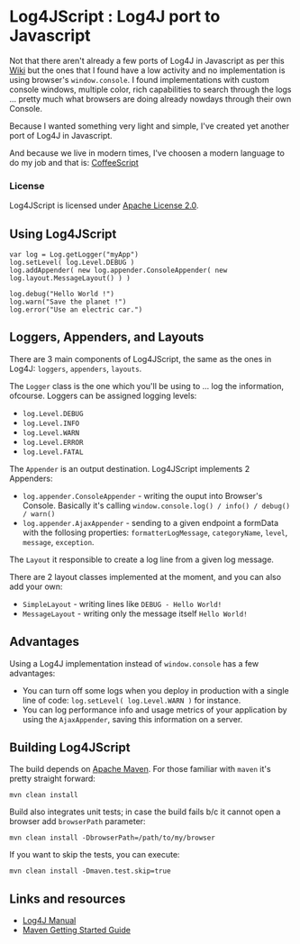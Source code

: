 # Log4JScript : Log4J port to Javascript

Not that there aren't already a few ports of Log4J in Javascript as per this [Wiki](http://en.wikipedia.org/wiki/Log4j) but the ones that I found have a low activity and no implementation is using browser's `window.console`.
I found implementations with custom console windows, multiple color, rich capabilities to search through the logs ... pretty much what browsers are doing already nowdays through their own Console.

Because I wanted something very light and simple, I've created yet another port of Log4J in Javascript.

And because we live in modern times, I've choosen a modern language to do my job and that is: [CoffeeScript](http://coffeescript.org)

### License

Log4JScript is licensed under [Apache License 2.0](http://www.apache.org/licenses/LICENSE-2.0.html).

## Using Log4JScript

    var log = Log.getLogger("myApp")
    log.setLevel( log.Level.DEBUG )
    log.addAppender( new log.appender.ConsoleAppender( new log.layout.MessageLayout() ) )

    log.debug("Hello World !")
    log.warn("Save the planet !")
    log.error("Use an electric car.")
    


## Loggers, Appenders, and Layouts

There are 3 main components of Log4JScript, the same as the ones in Log4J: `loggers`, `appenders`, `layouts`.

The `Logger` class is the one which you'll be using to ... log the information, ofcourse.
Loggers can be assigned logging levels:

* `log.Level.DEBUG`
* `log.Level.INFO`
* `log.Level.WARN`
* `log.Level.ERROR`
* `log.Level.FATAL`

The `Appender` is an output destination. Log4JScript implements 2 Appenders:

* `log.appender.ConsoleAppender` - writing the ouput into Browser's Console. Basically it's calling `window.console.log() / info() / debug() / warn()`
* `log.appender.AjaxAppender` - sending to a given endpoint a formData with the follosing properties: `formatterLogMessage`, `categoryName`, `level`, `message`, `exception`.

The `Layout` it responsible to create a log line from a given log message. 

There are 2 layout classes implemented at the moment, and you can also add your own:

* `SimpleLayout` - writing lines like `DEBUG - Hello World!`
* `MessageLayout` - writing only the message itself `Hello World!`

## Advantages

Using a Log4J implementation instead of `window.console` has a few advantages:

* You can turn off some logs when you deploy in production with a single line of code: `log.setLevel( log.Level.WARN )` for instance.
* You can log performance info and usage metrics of your application by using the `AjaxAppender`, saving this information on a server.

## Building Log4JScript

The build depends on [Apache Maven](http://maven.apache.org/guides/getting-started/index.html). 
For those familiar with `maven` it's pretty straight forward: 

    mvn clean install

Build also integrates unit tests; in case the build fails b/c it cannot open a browser add `browserPath` parameter:

    mvn clean install -DbrowserPath=/path/to/my/browser

If you want to skip the tests, you can execute:

    mvn clean install -Dmaven.test.skip=true

## Links and resources

* [Log4J Manual](http://logging.apache.org/log4j/1.2/manual.html)
* [Maven Getting Started Guide](http://maven.apache.org/guides/getting-started/index.html)



